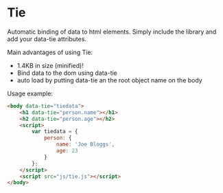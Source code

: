 # Tie

Automatic binding of data to html elements. Simply include the library and add your data-tie attributes.

Main advantages of using Tie:

 * 1.4KB in size (minified)!
 * Bind data to the dom using data-tie
 * auto load by putting data-tie an the root object name on the body

Usage example:
```html
<body data-tie="tiedata">
    <h1 data-tie="person.name"></h1>
    <h2 data-tie="person.age"></h2>
    <script>
        var tiedata = {
            person: {
                name: 'Joe Bloggs',
                age: 23
            }
        };
    </script>
    <script src="js/tie.js"></script>
</body>
```
